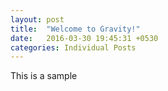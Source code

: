 ```yaml
---
layout: post
title:  "Welcome to Gravity!"
date:   2016-03-30 19:45:31 +0530
categories: Individual Posts
---
```


This is a sample
